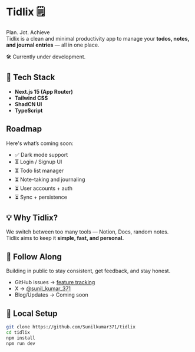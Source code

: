 # Tidlix 🗒️
Plan. Jot. Achieve\
Tidlix is a clean and minimal productivity app to manage your **todos, notes, and journal entries** — all in one place.

🛠️ Currently under development.

## 🔧 Tech Stack
- **Next.js 15 (App Router)**
- **Tailwind CSS**
- **ShadCN UI** 
- **TypeScript**


## Roadmap

Here's what’s coming soon:

- ✅ Dark mode support
- ⏳ Login / Signup UI 
- ⏳ Todo list manager 
- ⏳ Note-taking and journaling
- ⏳ User accounts + auth
- ⏳ Sync + persistence


## 💡 Why Tidlix?

We switch between too many tools — Notion, Docs, random notes.  
Tidlix aims to keep it **simple, fast, and personal.**

## 🚀 Follow Along

Building in public to stay consistent, get feedback, and stay honest.

- GitHub issues → [feature tracking](https://github.com/Sunilkumar371/tidlix/issues)
- X → [@sunil_kumar_371](https://x.com/sunil_kumar_371)
- Blog/Updates → Coming soon

## 🚀 Local Setup

```bash
git clone https://github.com/Sunilkumar371/tidlix
cd tidlix
npm install
npm run dev
